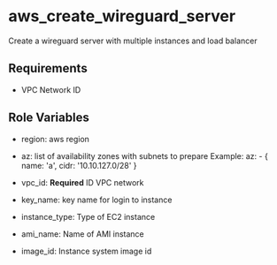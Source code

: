 aws_create_wireguard_server
=========

Create a wireguard server with multiple instances and load balancer

Requirements
------------

* VPC Network ID

Role Variables
--------------

* region: 
    aws region
* az: 
    list of availability zones with subnets to prepare
  Example:
    az:
      - { name: 'a', cidr: '10.10.127.0/28' }

* vpc_id: 
    **Required** ID VPC network
* key_name: 
    key name for login to instance
* instance_type: 
    Type of EC2 instance
* ami_name: 
    Name of AMI instance
* image_id: 
    Instance system image id
